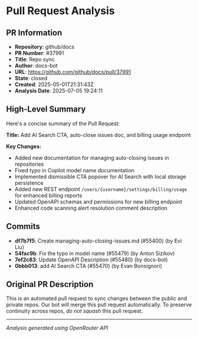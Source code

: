 # Pull Request Analysis

## PR Information
- **Repository**: github/docs
- **PR Number**: #37991
- **Title**: Repo sync
- **Author**: docs-bot
- **URL**: https://github.com/github/docs/pull/37991
- **State**: closed
- **Created**: 2025-05-01T21:31:43Z
- **Analysis Date**: 2025-07-05 19:24:11

## High-Level Summary

Here's a concise summary of the Pull Request:

**Title:** Add AI Search CTA, auto-close issues doc, and billing usage endpoint

**Key Changes:**
- Added new documentation for managing auto-closing issues in repositories
- Fixed typo in Copilot model name documentation
- Implemented dismissible CTA popover for AI Search with local storage persistence
- Added new REST endpoint `/users/{username}/settings/billing/usage` for enhanced billing reports
- Updated OpenAPI schemas and permissions for new billing endpoint
- Enhanced code scanning alert resolution comment description

## Commits

- **df7b7f5**: Create managing-auto-closing-issues.md (#55400) (by Evi Liu)
- **54fac9b**: Fix the typo in model name (#55479) (by Anton Sizikov)
- **7ef2c83**: Update OpenAPI Description (#55480) (by docs-bot)
- **0bbb013**: add AI Search CTA (#55470) (by Evan Bonsignori)


## Original PR Description


This is an automated pull request to sync changes between the public and private repos.
Our bot will merge this pull request automatically.
To preserve continuity across repos, _do not squash_ this pull request.


---
*Analysis generated using OpenRouter API*
